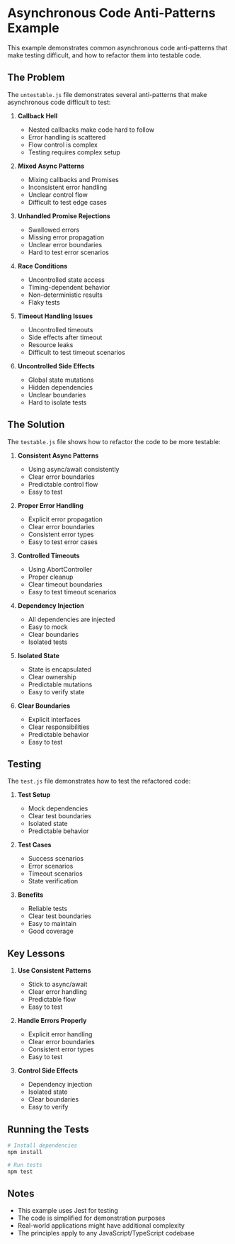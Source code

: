 # Asynchronous Code Anti-Patterns Example

This example demonstrates common asynchronous code anti-patterns that make testing difficult, and how to refactor them into testable code.

## The Problem

The `untestable.js` file demonstrates several anti-patterns that make asynchronous code difficult to test:

1. **Callback Hell**

   - Nested callbacks make code hard to follow
   - Error handling is scattered
   - Flow control is complex
   - Testing requires complex setup

2. **Mixed Async Patterns**

   - Mixing callbacks and Promises
   - Inconsistent error handling
   - Unclear control flow
   - Difficult to test edge cases

3. **Unhandled Promise Rejections**

   - Swallowed errors
   - Missing error propagation
   - Unclear error boundaries
   - Hard to test error scenarios

4. **Race Conditions**

   - Uncontrolled state access
   - Timing-dependent behavior
   - Non-deterministic results
   - Flaky tests

5. **Timeout Handling Issues**

   - Uncontrolled timeouts
   - Side effects after timeout
   - Resource leaks
   - Difficult to test timeout scenarios

6. **Uncontrolled Side Effects**
   - Global state mutations
   - Hidden dependencies
   - Unclear boundaries
   - Hard to isolate tests

## The Solution

The `testable.js` file shows how to refactor the code to be more testable:

1. **Consistent Async Patterns**

   - Using async/await consistently
   - Clear error boundaries
   - Predictable control flow
   - Easy to test

2. **Proper Error Handling**

   - Explicit error propagation
   - Clear error boundaries
   - Consistent error types
   - Easy to test error cases

3. **Controlled Timeouts**

   - Using AbortController
   - Proper cleanup
   - Clear timeout boundaries
   - Easy to test timeout scenarios

4. **Dependency Injection**

   - All dependencies are injected
   - Easy to mock
   - Clear boundaries
   - Isolated tests

5. **Isolated State**

   - State is encapsulated
   - Clear ownership
   - Predictable mutations
   - Easy to verify state

6. **Clear Boundaries**
   - Explicit interfaces
   - Clear responsibilities
   - Predictable behavior
   - Easy to test

## Testing

The `test.js` file demonstrates how to test the refactored code:

1. **Test Setup**

   - Mock dependencies
   - Clear test boundaries
   - Isolated state
   - Predictable behavior

2. **Test Cases**

   - Success scenarios
   - Error scenarios
   - Timeout scenarios
   - State verification

3. **Benefits**
   - Reliable tests
   - Clear test boundaries
   - Easy to maintain
   - Good coverage

## Key Lessons

1. **Use Consistent Patterns**

   - Stick to async/await
   - Clear error handling
   - Predictable flow
   - Easy to test

2. **Handle Errors Properly**

   - Explicit error handling
   - Clear error boundaries
   - Consistent error types
   - Easy to test

3. **Control Side Effects**
   - Dependency injection
   - Isolated state
   - Clear boundaries
   - Easy to verify

## Running the Tests

```bash
# Install dependencies
npm install

# Run tests
npm test
```

## Notes

- This example uses Jest for testing
- The code is simplified for demonstration purposes
- Real-world applications might have additional complexity
- The principles apply to any JavaScript/TypeScript codebase

